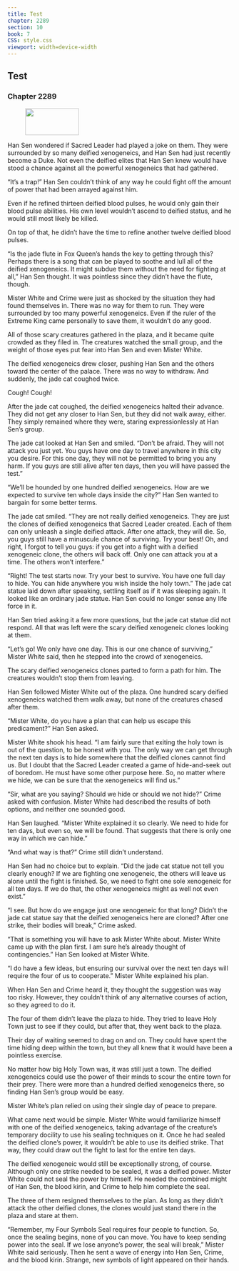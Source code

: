 ```yaml
---
title: Test
chapter: 2289
section: 10
book: 7
CSS: style.css
viewport: width=device-width
---
```


## Test

### Chapter 2289

<figure>
	<img src="../Images/gem.gif" alt="" id="gem" width="120" height="60" />
</figure>

Han Sen wondered if Sacred Leader had played a joke on them. They were surrounded by so many deified xenogeneics, and Han Sen had just recently become a Duke. Not even the deified elites that Han Sen knew would have stood a chance against all the powerful xenogeneics that had gathered.

“It’s a trap!” Han Sen couldn’t think of any way he could fight off the amount of power that had been arrayed against him.

Even if he refined thirteen deified blood pulses, he would only gain their blood pulse abilities. His own level wouldn’t ascend to deified status, and he would still most likely be killed.

On top of that, he didn’t have the time to refine another twelve deified blood pulses.

“Is the jade flute in Fox Queen’s hands the key to getting through this? Perhaps there is a song that can be played to soothe and lull all of the deified xenogeneics. It might subdue them without the need for fighting at all,” Han Sen thought. It was pointless since they didn’t have the flute, though.

Mister White and Crime were just as shocked by the situation they had found themselves in. There was no way for them to run. They were surrounded by too many powerful xenogeneics. Even if the ruler of the Extreme King came personally to save them, it wouldn’t do any good.

All of those scary creatures gathered in the plaza, and it became quite crowded as they filed in. The creatures watched the small group, and the weight of those eyes put fear into Han Sen and even Mister White.

The deified xenogeneics drew closer, pushing Han Sen and the others toward the center of the palace. There was no way to withdraw. And suddenly, the jade cat coughed twice.

Cough! Cough!

After the jade cat coughed, the deified xenogeneics halted their advance. They did not get any closer to Han Sen, but they did not walk away, either. They simply remained where they were, staring expressionlessly at Han Sen’s group.

The jade cat looked at Han Sen and smiled. “Don’t be afraid. They will not attack you just yet. You guys have one day to travel anywhere in this city you desire. For this one day, they will not be permitted to bring you any harm. If you guys are still alive after ten days, then you will have passed the test.”

“We’ll be hounded by one hundred deified xenogeneics. How are we expected to survive ten whole days inside the city?” Han Sen wanted to bargain for some better terms.

The jade cat smiled. “They are not really deified xenogeneics. They are just the clones of deified xenogeneics that Sacred Leader created. Each of them can only unleash a single deified attack. After one attack, they will die. So, you guys still have a minuscule chance of surviving. Try your best! Oh, and right, I forgot to tell you guys: if you get into a fight with a deified xenogeneic clone, the others will back off. Only one can attack you at a time. The others won’t interfere.”

“Right! The test starts now. Try your best to survive. You have one full day to hide. You can hide anywhere you wish inside the holy town.” The jade cat statue laid down after speaking, settling itself as if it was sleeping again. It looked like an ordinary jade statue. Han Sen could no longer sense any life force in it.

Han Sen tried asking it a few more questions, but the jade cat statue did not respond. All that was left were the scary deified xenogeneic clones looking at them.

“Let’s go! We only have one day. This is our one chance of surviving,” Mister White said, then he stepped into the crowd of xenogeneics.

The scary deified xenogeneics clones parted to form a path for him. The creatures wouldn’t stop them from leaving.

Han Sen followed Mister White out of the plaza. One hundred scary deified xenogeneics watched them walk away, but none of the creatures chased after them.

“Mister White, do you have a plan that can help us escape this predicament?” Han Sen asked.

Mister White shook his head. “I am fairly sure that exiting the holy town is out of the question, to be honest with you. The only way we can get through the next ten days is to hide somewhere that the deified clones cannot find us. But I doubt that the Sacred Leader created a game of hide-and-seek out of boredom. He must have some other purpose here. So, no matter where we hide, we can be sure that the xenogeneics will find us.”

“Sir, what are you saying? Should we hide or should we not hide?” Crime asked with confusion. Mister White had described the results of both options, and neither one sounded good.

Han Sen laughed. “Mister White explained it so clearly. We need to hide for ten days, but even so, we will be found. That suggests that there is only one way in which we can hide.”

“And what way is that?” Crime still didn’t understand.

Han Sen had no choice but to explain. “Did the jade cat statue not tell you clearly enough? If we are fighting one xenogeneic, the others will leave us alone until the fight is finished. So, we need to fight one sole xenogeneic for all ten days. If we do that, the other xenogeneics might as well not even exist.”

“I see. But how do we engage just one xenogeneic for that long? Didn’t the jade cat statue say that the deified xenogeneics here are cloned? After one strike, their bodies will break,” Crime asked.

“That is something you will have to ask Mister White about. Mister White came up with the plan first. I am sure he’s already thought of contingencies.” Han Sen looked at Mister White.

“I do have a few ideas, but ensuring our survival over the next ten days will require the four of us to cooperate.” Mister White explained his plan.

When Han Sen and Crime heard it, they thought the suggestion was way too risky. However, they couldn’t think of any alternative courses of action, so they agreed to do it.

The four of them didn’t leave the plaza to hide. They tried to leave Holy Town just to see if they could, but after that, they went back to the plaza.

Their day of waiting seemed to drag on and on. They could have spent the time hiding deep within the town, but they all knew that it would have been a pointless exercise.

No matter how big Holy Town was, it was still just a town. The deified xenogeneics could use the power of their minds to scour the entire town for their prey. There were more than a hundred deified xenogeneics there, so finding Han Sen’s group would be easy.

Mister White’s plan relied on using their single day of peace to prepare.

What came next would be simple. Mister White would familiarize himself with one of the deified xenogeneics, taking advantage of the creature’s temporary docility to use his sealing techniques on it. Once he had sealed the deified clone’s power, it wouldn’t be able to use its deified strike. That way, they could draw out the fight to last for the entire ten days.

The deified xenogeneic would still be exceptionally strong, of course. Although only one strike needed to be sealed, it was a deified power. Mister White could not seal the power by himself. He needed the combined might of Han Sen, the blood kirin, and Crime to help him complete the seal.

The three of them resigned themselves to the plan. As long as they didn’t attack the other deified clones, the clones would just stand there in the plaza and stare at them.

“Remember, my Four Symbols Seal requires four people to function. So, once the sealing begins, none of you can move. You have to keep sending power into the seal. If we lose anyone’s power, the seal will break,” Mister White said seriously. Then he sent a wave of energy into Han Sen, Crime, and the blood kirin. Strange, new symbols of light appeared on their hands.